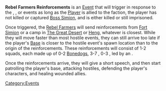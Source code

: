 **Rebel Farmers Reinforcements** is an [Event](Events.md "wikilink") that
will trigger in response to the [](Eyegore's_Assault.md), [](Noble's_Wrath.md), or [](Noble's_Wrath_Assault.md) events as long as the
[Player](Nameless.md "wikilink") is allied to the [](Rebel_Farmers.md) faction, the player has not killed or
captured [Boss Simion](Boss_Simion.md "wikilink"), and [](Yabuta_of_the_Sands.md) is either killed or still
imprisoned.

Once triggered, the [Rebel Farmers](Rebel_Farmers.md "wikilink") will send
reinforcements from [Fort Simion](Fort_Simion.md "wikilink") or a camp in
[The Great Desert](The_Great_Desert.md "wikilink") or
[Heng](Heng_(Zone).md "wikilink"), whatever is closest. While they will
move faster than most hostile events, they can still arrive too late if
the player's [Base](Guide_to_Building_an_Outpost.md "wikilink") is closer
to the hostile event's spawn location than to the origin of the
reinforcements. These reinforcements will consist of 1-2 squads, each
made up of 0-2 [Bonedogs](Bonedog.md "wikilink"), 3-7 [](Outlaw_Heavy.md), 0-3 [](Outlaw_Swordsman.md), led by an [](Outlaw_Swordsman_Captain.md).

Once the reinforcements arrive, they will give a short speech, and then
start patrolling the player's base, attacking hostiles, defending the
player's characters, and healing wounded allies.

[Category:Events](Category:Events "wikilink")